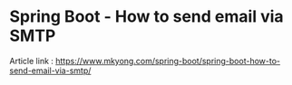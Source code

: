# Spring Boot - How to send email via SMTP

Article link : https://www.mkyong.com/spring-boot/spring-boot-how-to-send-email-via-smtp/
